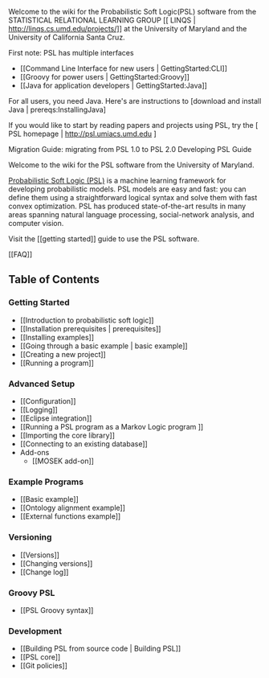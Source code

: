 Welcome to the wiki for the Probabilistic Soft Logic(PSL) software from the STATISTICAL RELATIONAL LEARNING GROUP [[ LINQS | http://linqs.cs.umd.edu/projects/]] at the University of Maryland and the University of California Santa Cruz.  

First note: PSL has multiple interfaces
- [[Command Line Interface for new users | GettingStarted:CLI]]
- [[Groovy for power users | GettingStarted:Groovy]]
- [[Java for application developers | GettingStarted:Java]]

For all users, you need Java. Here's are instructions to [download and install Java | prereqs:InstallingJava]

If you would like to start by reading papers and projects using PSL, try the [ PSL homepage | http://psl.umiacs.umd.edu ]

Migration Guide: migrating from PSL 1.0 to PSL 2.0
Developing PSL Guide














Welcome to the wiki for the PSL software from the University of Maryland. 

[Probabilistic Soft Logic (PSL)](https://psl.umiacs.umd.edu) is a machine learning framework for developing probabilistic models. PSL models are easy and fast: you can define them using a straightforward logical syntax and solve them with fast convex optimization. PSL has produced state-of-the-art results in many areas spanning natural language processing, social-network analysis, and computer vision.


Visit the [[getting started]] guide to use the PSL software.

[[FAQ]]

## Table of Contents 

### Getting Started 
- [[Introduction to probabilistic soft logic]]
- [[Installation prerequisites | prerequisites]]
- [[Installing examples]]
- [[Going through a basic example | basic example]]
- [[Creating a new project]]
- [[Running a program]]

### Advanced Setup
- [[Configuration]]
- [[Logging]]
- [[Eclipse integration]]
- [[Running a PSL program as a Markov Logic program ]]
- [[Importing the core library]]
- [[Connecting to an existing database]]
- Add-ons
  - [[MOSEK add-on]]

### Example Programs 
- [[Basic example]]
- [[Ontology alignment example]]
- [[External functions example]]

### Versioning 
- [[Versions]]
- [[Changing versions]]
- [[Change log]]

### Groovy PSL
- [[PSL Groovy syntax]]

### Development 
- [[Building PSL from source code | Building PSL]]
- [[PSL core]]
- [[Git policies]]